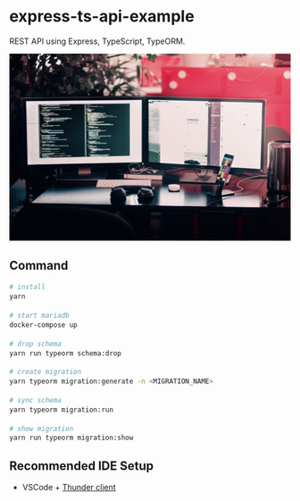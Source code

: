 # express-ts-api-example

REST API using Express, TypeScript, TypeORM.

![Desktop img](./desktop.jpg)

## Command

```bash
# install
yarn

# start mariadb
docker-compose up

# drop schema
yarn run typeorm schema:drop

# create migration
yarn typeorm migration:generate -n <MIGRATION_NAME>

# sync schema
yarn typeorm migration:run

# show migration
yarn run typeorm migration:show
```

## Recommended IDE Setup

- VSCode + [Thunder client](https://marketplace.visualstudio.com/items?itemName=rangav.vscode-thunder-client)

